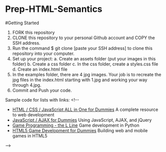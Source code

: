 # Prep-HTML-Semantics

#Getting Started

1.  FORK this repository
2.  CLONE this repository to your personal Github account and COPY the SSH address.
3.  Run the command $ git clone [paste your SSH address] to clone this repository into your computer.
4.  Set up your project:
    a.  Create an assets folder (put your images in this folder)
    b.  Create a css folder
    c.  In the css folder, create a styles.css file
    d.  Create an index.html file
5.  In the examples folder, there are 4 jpg images.  Your job is to recreate the jpg files in the index.html starting with 1.jpg and working your way through 4.jpg.
6.  Commit and Push your code.  

Sample code for lists with links:
	<!-- <ul>
  <li><a href = "http://www.aharrisbooks.net/haio">
   HTML / CSS / JavaScript ALL in One for Dummies</a>
   A complete resource to web development</li>
  <li><a href = "http://www.aharrisbooks.net/jad">
   JavaScript / AJAX for Dummies</a>
   Using JavaScript, AJAX, and jQuery</li>
  <li><a href="http://www.aharrisbooks.net/pythonGame">
   Game Programming - the L Line</a>
   Game development in Python</li>
  <li><a href="http://www.aharrisbooks.net/h5g">
   HTML5 Game Development for Dummies</a>
   Building web and mobile games in HTML5</li>
 </ul> -->
  

